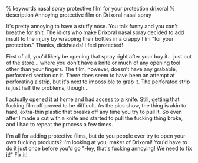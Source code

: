 % keywords nasal spray protective film for your protection drixoral
% description Annoying protective film on Drixoral nasal spray

It's pretty annoying to have a stuffy nose. You talk funny and you can't
breathe for shit. The idiots who make Drixoral nasal spray decided to
add insult to the injury by wrapping their bottles in a crappy film
"for your protection." Thanks, dickheads! I feel protected!

First of all, you'd likely be opening that spray right after your buy
it... just out of the store... where you don't have a knife or much
of any opening tool other than your fingers. The film, however, doesn't
have any grabable, perforated section on it. There does seem to have been
an attempt at perforating a strip, but it's next to impossible to grab
it. The perforated strip is just half the problems, though...

I actually opened it at home and had access to a knife. Still, getting
that fucking film off proved to be difficult. As the pics show, the thing
is akin to hard, extra-thin plastic that breaks off any time you try
to pull it. So even after I made a cut with a knife and started to pull
the fucking thing broke, and I had to repeat the process a few times.

I'm all for adding protective films, but do you people ever try to
open your own fucking products? I'm looking at you, maker of Drixoral!
You'd have to do it just once before you'd go "Hey, that's
fucking annoying! We need to fix it!" Fix it!

<img alt="" src="/content-pics/blog/2015-03-28-Protective-Film-On-Nasal-Spray.jpg" class="content_pic center">